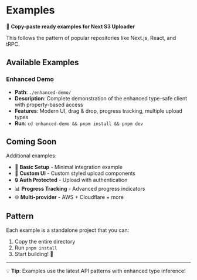 # Examples

🎯 **Copy-paste ready examples for Next S3 Uploader**

This follows the pattern of popular repositories like Next.js, React, and tRPC.

## Available Examples

### Enhanced Demo

- **Path**: `./enhanced-demo/`
- **Description**: Complete demonstration of the enhanced type-safe client with property-based access
- **Features**: Modern UI, drag & drop, progress tracking, multiple upload types
- **Run**: `cd enhanced-demo && pnpm install && pnpm dev`

## Coming Soon

Additional examples:

- 📱 **Basic Setup** - Minimal integration example
- 🎨 **Custom UI** - Custom styled upload components  
- 🔒 **Auth Protected** - Upload with authentication
- 📊 **Progress Tracking** - Advanced progress indicators
- 🌐 **Multi-provider** - AWS + Cloudflare + more

## Pattern

Each example is a standalone project that you can:

1. Copy the entire directory
2. Run `pnpm install`
3. Start building! 🚀

---

💡 **Tip**: Examples use the latest API patterns with enhanced type inference!
